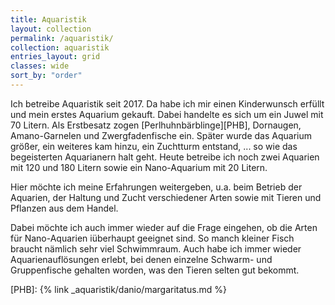```yaml
---
title: Aquaristik
layout: collection
permalink: /aquaristik/
collection: aquaristik
entries_layout: grid
classes: wide
sort_by: "order"
---
```


Ich betreibe Aquaristik seit 2017. Da habe ich mir einen Kinderwunsch erfüllt
und mein erstes Aquarium gekauft. Dabei handelte es sich um ein Juwel mit
70&nbsp;Litern. Als Erstbesatz zogen [Perlhuhnbärblinge][PHB], Dornaugen,
Amano-Garnelen und Zwergfadenfische ein. Später wurde das Aquarium größer, ein
weiteres kam hinzu, ein Zuchtturm entstand, ... so wie das begeisterten
Aquarianern halt geht. Heute betreibe ich noch zwei Aquarien mit 120 und
180&nbsp;Litern sowie ein Nano-Aquarium mit 20&nbsp;Litern.

Hier möchte ich meine Erfahrungen weitergeben, u.a. beim Betrieb der Aquarien,
der Haltung und Zucht verschiedener Arten sowie mit Tieren und Pflanzen aus dem
Handel.

Dabei möchte ich auch immer wieder auf die Frage eingehen, ob die Arten für
Nano-Aquarien iüberhaupt geeignet sind. So manch kleiner Fisch braucht nämlich
sehr viel Schwimmraum. Auch habe ich immer wieder Aquarienauflösungen erlebt,
bei denen einzelne Schwarm- und Gruppenfische gehalten worden, was den Tieren
selten gut bekommt.

[PHB]: {% link _aquaristik/danio/margaritatus.md %}

<!-- # vim: set tw=79 ts=2 sw=2 ai si et: -->
